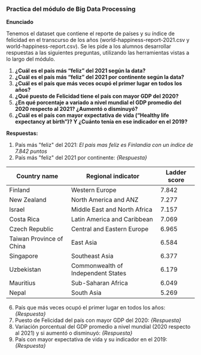 
### Practica del módulo de Big Data Processing

**Enunciado**

Tenemos el dataset que contiene el reporte de países y su índice de felicidad en el transcurso de los años (world-happiness-report-2021.csv y world-happiness-report.csv). Se les pide a los alumnos desarrollar respuestas a las siguientes preguntas, utilizando las herramientas vistas a lo largo del módulo.

1. **¿Cuál es el país más “feliz” del 2021 según la data?**
2. **¿Cuál es el país más “feliz” del 2021 por continente según la data?**
3. **¿Cuál es el país que más veces ocupó el primer lugar en todos los años?**
4. **¿Qué puesto de Felicidad tiene el país con mayor GDP del 2020?**
5. **¿En qué porcentaje a variado a nivel mundial el GDP promedio del 2020 respecto al 2021? ¿Aumentó o disminuyó?**
6. **¿Cuál es el país con mayor expectativa de vida (“Healthy life expectancy at birth”)? Y ¿Cuánto tenía en ese indicador en el 2019?**

**Respuestas:**

1. País más "feliz" del 2021:
   *El pais mas feliz es Finlandia con un índice de  7.842 puntos*
3. País más "feliz" del 2021 por continente:
   *{Respuesta}*
   
| Country name           | Regional indicator             | Ladder score |
|------------------------|--------------------------------|--------------|
| Finland                | Western Europe                 | 7.842        |
| New Zealand            | North America and ANZ          | 7.277        |
| Israel                 | Middle East and North Africa   | 7.157        |
| Costa Rica             | Latin America and Caribbean    | 7.069        |
| Czech Republic         | Central and Eastern Europe     | 6.965        |
| Taiwan Province of China| East Asia                      | 6.584        |
| Singapore              | Southeast Asia                 | 6.377        |
| Uzbekistan             | Commonwealth of Independent States | 6.179     |
| Mauritius              | Sub-Saharan Africa             | 6.049        |
| Nepal                  | South Asia                     | 5.269        |


6. País que más veces ocupó el primer lugar en todos los años: *{Respuesta}*
7. Puesto de Felicidad del país con mayor GDP del 2020: *{Respuesta}*
8. Variación porcentual del GDP promedio a nivel mundial (2020 respecto al 2021) y si aumentó o disminuyó: *{Respuesta}*
9. País con mayor expectativa de vida y su indicador en el 2019: *{Respuesta}*
